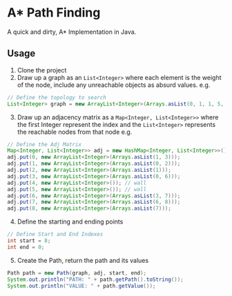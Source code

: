 A* Path Finding
===============

A quick and dirty, A* Implementation in Java.

## Usage

1. Clone the project  
2. Draw up a graph as an `List<Integer>` where each element is the weight of the node, include any unreachable objects as absurd values. e.g.

``` java
// Define the topology to search
List<Integer> graph = new ArrayList<Integer>(Arrays.asList(0, 1, 1, 5, 100, 100, 1, 1, 0));
```
3. Draw up an adjacency matrix as a `Map<Integer, List<Integer>>` where the
   first Integer represent the index and the `List<Integer>` represents the
   reachable nodes from that node e.g.  

``` java
// Define the Adj Matrix
Map<Integer, List<Integer>> adj = new HashMap<Integer, List<Integer>>();
adj.put(0, new ArrayList<Integer>(Arrays.asList(1, 3)));
adj.put(1, new ArrayList<Integer>(Arrays.asList(0, 2)));
adj.put(2, new ArrayList<Integer>(Arrays.asList(1)));
adj.put(3, new ArrayList<Integer>(Arrays.asList(0, 6)));
adj.put(4, new ArrayList<Integer>()); // wall
adj.put(5, new ArrayList<Integer>()); // wall
adj.put(6, new ArrayList<Integer>(Arrays.asList(3, 7)));
adj.put(7, new ArrayList<Integer>(Arrays.asList(6, 8)));
adj.put(8, new ArrayList<Integer>(Arrays.asList(7)));
```
4. Define the starting and ending points

``` java
// Define Start and End Indexes
int start = 8;
int end = 0;
```

5. Create the Path, return the path and its values

``` java
Path path = new Path(graph, adj, start, end);
System.out.println("PATH: " + path.getPath().toString());
System.out.println("VALUE: " + path.getValue());
```

